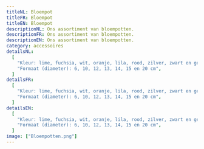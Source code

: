 ```yaml
---
titleNL: Bloempot
titleFR: Bloempot
titleEN: Bloempot
descriptionNL: Ons assortiment van bloempotten.
descriptionFR: Ons assortiment van bloempotten.
descriptionEN: Ons assortiment van bloempotten.
category: accessoires
detailsNL:
  [
    "Kleur: lime, fuchsia, wit, oranje, lila, rood, zilver, zwart en geel",
    "Formaat (diameter): 6, 10, 12, 13, 14, 15 en 20 cm",
  ]
detailsFR:
  [
    "Kleur: lime, fuchsia, wit, oranje, lila, rood, zilver, zwart en geel",
    "Formaat (diameter): 6, 10, 12, 13, 14, 15 en 20 cm",
  ]
detailsEN:
  [
    "Kleur: lime, fuchsia, wit, oranje, lila, rood, zilver, zwart en geel",
    "Formaat (diameter): 6, 10, 12, 13, 14, 15 en 20 cm",
  ]
image: ["Bloempotten.png"]
---
```

